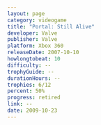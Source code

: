 ```yaml
---
layout: page
category: videogame
title: "Portal: Still Alive"
developer: Valve
publisher: Valve
platform: Xbox 360
releaseDate: 2007-10-10
howlongtobeat: 10
difficulty: --
trophyGuide: --
durationHours: --
trophies: 6/12
percent: 50%
progress: retired
link: --
date: 2009-10-23
---
```

